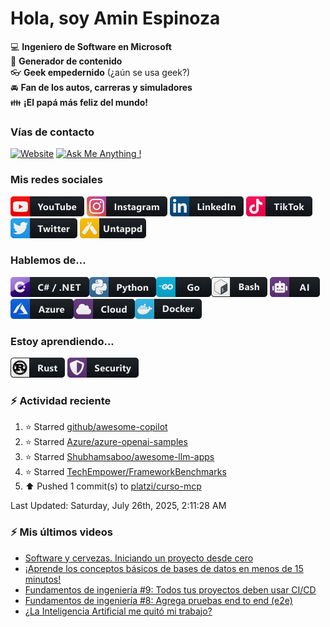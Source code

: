 # Hola, soy Amin Espinoza

:computer: **Ingeniero de Software en Microsoft**  
:pencil: **Generador de contenido**  
:eyeglasses: **Geek empedernido** (¿aún se usa geek?)  
:oncoming_automobile: **Fan de los autos, carreras y simuladores**  
:family: **¡El papá más feliz del mundo!**

### Vías de contacto

[![Website](https://img.shields.io/badge/aminespinoza.com-up-green?style=for-the-badge)][website]
[![Ask Me Anything !](https://img.shields.io/badge/Ask%20me-anything-1abc9c.svg?style=for-the-badge)](https://calendly.com/aminespinoza/consultoria)

### Mis redes sociales
[<img src="./assets/social/youtube.png"/>][youtube]
[<img src="./assets/social/instagram.png"/>][instagram]
[<img src="./assets/social/linkedin.png"/>][linkedin]
[<img src="./assets/social/tiktok.png"/>][linkedin]
[<img src="./assets/social/twitter.png"/>][twitter]
[<img src="./assets/social/untappd.png"/>][untappd]

### Hablemos de...
<img src="./assets/tech/csharp_dotnet.png"/><img src="./assets/tech/python.png"/><img src="./assets/tech/go.png"/><img src="./assets/tech/bash.png"/>
<img src="./assets/tech/ai.png"/><img src="./assets/tech/azure.png"/><img src="./assets/tech/cloud.png"/><img src="./assets/tech/docker.png"/>

### Estoy aprendiendo...
<img src="./assets/tech/rust.png"/> <img src="./assets/tech/security.png"/>


### :zap: Actividad reciente
<!--RECENT_ACTIVITY:start-->
1. ⭐ Starred [github/awesome-copilot](https://github.com/github/awesome-copilot)<br>
2. ⭐ Starred [Azure/azure-openai-samples](https://github.com/Azure/azure-openai-samples)<br>
3. ⭐ Starred [Shubhamsaboo/awesome-llm-apps](https://github.com/Shubhamsaboo/awesome-llm-apps)<br>
4. ⭐ Starred [TechEmpower/FrameworkBenchmarks](https://github.com/TechEmpower/FrameworkBenchmarks)<br>
5. ⬆️ Pushed 1 commit(s) to [platzi/curso-mcp](https://github.com/platzi/curso-mcp)<br>
<!--RECENT_ACTIVITY:end-->
<!--RECENT_ACTIVITY:last_update-->
Last Updated: Saturday, July 26th, 2025, 2:11:28 AM
<!--RECENT_ACTIVITY:last_update_end-->

### :zap: Mis últimos videos
<!-- YOUTUBE:START -->
- [Software y cervezas. Iniciando un proyecto desde cero](https://www.youtube.com/watch?v=q8hr4xnfhCI)
- [¡Aprende los conceptos básicos de bases de datos en menos de 15 minutos!](https://www.youtube.com/watch?v=iap_Kct8pus)
- [Fundamentos de ingeniería #9: Todos tus proyectos deben usar CI/CD](https://www.youtube.com/shorts/GyJP-qV7RQM)
- [Fundamentos de ingeniería #8: Agrega pruebas end to end &lpar;e2e&rpar;](https://www.youtube.com/shorts/5CRVUJx1BmE)
- [¿La Inteligencia Artificial me quitó mi trabajo?](https://www.youtube.com/watch?v=S-YOBrSgf-s)
<!-- YOUTUBE:END -->


[website]: https://aminespinoza.com/
[twitter]: https://twitter.com/aminespinoza
[youtube]: https://www.youtube.com/c/AminEspinoza
[linkedin]: https://www.linkedin.com/in/amin-espinoza-71b24661/
[instagram]: https://www.instagram.com/aminespinoza10/
[untappd]: https://untappd.com/user/aminespinoza
